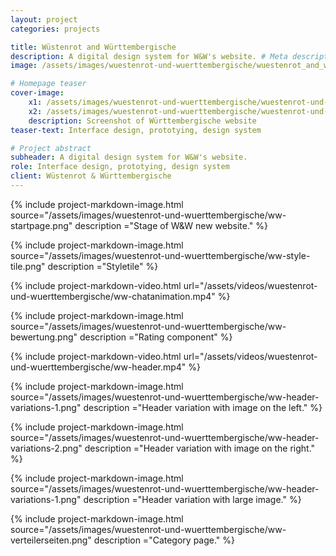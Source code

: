```yaml
---
layout: project
categories: projects

title: Wüstenrot and Württembergische
description: A digital design system for W&W's website. # Meta description
image: /assets/images/wuestenrot-und-wuerttembergische/wuestenrot_and_wuerttembergische-intro.png # Open Graph sharing image

# Homepage teaser
cover-image:
    x1: /assets/images/wuestenrot-und-wuerttembergische/wuestenrot-und-wuerttembergische-cover@1x.jpg
    x2: /assets/images/wuestenrot-und-wuerttembergische/wuestenrot-und-wuerttembergische-cover@2x.jpg
    description: Screenshot of Württembergische website
teaser-text: Interface design, prototying, design system

# Project abstract
subheader: A digital design system for W&W's website.
role: Interface design, prototying, design system
client: Wüstenrot & Württembergische
---
```


{% include project-markdown-image.html source="/assets/images/wuestenrot-und-wuerttembergische/ww-startpage.png" description ="Stage of W&W new website." %}

{% include project-markdown-image.html source="/assets/images/wuestenrot-und-wuerttembergische/ww-style-tile.png" description ="Styletile" %}

{% include project-markdown-video.html url="/assets/videos/wuestenrot-und-wuerttembergische/ww-chatanimation.mp4" %}

{% include project-markdown-image.html source="/assets/images/wuestenrot-und-wuerttembergische/ww-bewertung.png" description ="Rating component" %}

{% include project-markdown-video.html url="/assets/videos/wuestenrot-und-wuerttembergische/ww-header.mp4" %}

{% include project-markdown-image.html source="/assets/images/wuestenrot-und-wuerttembergische/ww-header-variations-1.png" description ="Header variation with image on the left." %}

{% include project-markdown-image.html source="/assets/images/wuestenrot-und-wuerttembergische/ww-header-variations-2.png" description ="Header variation with image on the right." %}

{% include project-markdown-image.html source="/assets/images/wuestenrot-und-wuerttembergische/ww-header-variations-1.png" description ="Header variation with large image." %}

{% include project-markdown-image.html source="/assets/images/wuestenrot-und-wuerttembergische/ww-verteilerseiten.png" description ="Category page." %}